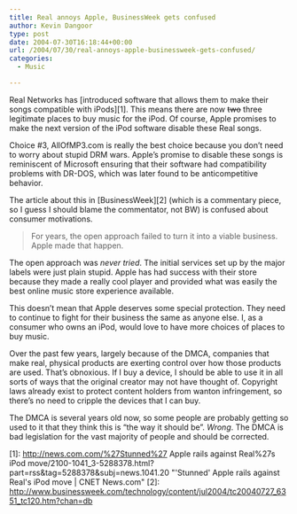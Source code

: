 ```yaml
---
title: Real annoys Apple, BusinessWeek gets confused
author: Kevin Dangoor
type: post
date: 2004-07-30T16:18:44+00:00
url: /2004/07/30/real-annoys-apple-businessweek-gets-confused/
categories:
  - Music

---
```

Real Networks has [introduced software that allows them to make their songs compatible with iPods][1]. This means there are now <strike>two</strike> three legitimate places to buy music for the iPod. Of course, Apple promises to make the next version of the iPod software disable these Real songs.

Choice #3, AllOfMP3.com is really the best choice because you don&#8217;t need to worry about stupid DRM wars. Apple&#8217;s promise to disable these songs is reminiscent of Microsoft ensuring that their software had compatibility problems with DR-DOS, which was later found to be anticompetitive behavior.

The article about this in [BusinessWeek][2] (which is a commentary piece, so I guess I should blame the commentator, not BW) is confused about consumer motivations.

> For years, the open approach failed to turn it into a viable business. Apple made that happen.

The open approach was _never tried_. The initial services set up by the major labels were just plain stupid. Apple has had success with their store because they made a really cool player and provided what was easily the best online music store experience available.

This doesn&#8217;t mean that Apple deserves some special protection. They need to continue to fight for their business the same as anyone else. I, as a consumer who owns an iPod, would love to have more choices of places to buy music.

Over the past few years, largely because of the DMCA, companies that make real, physical products are exerting control over how those products are used. That&#8217;s obnoxious. If I buy a device, I should be able to use it in all sorts of ways that the original creator may not have thought of. Copyright laws already exist to protect content holders from wanton infringement, so there&#8217;s no need to cripple the devices that I can buy.

The DMCA is several years old now, so some people are probably getting so used to it that they think this is &#8220;the way it should be&#8221;. _Wrong_. The DMCA is bad legislation for the vast majority of people and should be corrected.

 [1]: http://news.com.com/%27Stunned%27 Apple rails against Real%27s iPod move/2100-1041_3-5288378.html?part=rss&tag=5288378&subj=news.1041.20 "'Stunned' Apple rails against Real's iPod move | CNET News.com"
 [2]: http://www.businessweek.com/technology/content/jul2004/tc20040727_6351_tc120.htm?chan=db